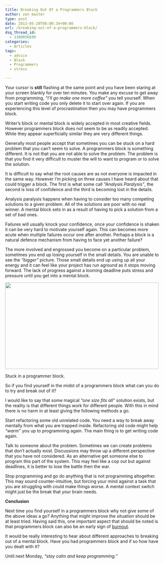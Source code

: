 ```yaml
---
title: Breaking Out Of a Programmers Block
author: zen master
type: post
date: 2013-05-20T08:00:34+00:00
url: /breaking-out-of-a-programmers-block/
dsq_thread_id:
  - 1300056699
categories:
  - Articles
tags:
  - advice
  - Block
  - Programmers
  - stress

---
```

Your cursor is **still** flashing at the same point and you have been staring at your screen blankly for over ten minutes. You make any excuse to get away from programming, _“I’ll go make one more coffee”_ you tell yourself. When you start writing code you only delete it to start over again. If you are experiencing this level of procrastination then you may have programmers block.

Writer&#8217;s block or mental block is widely accepted in most creative fields. However programmers block does not seem to be as readily accepted. While they appear superficially similar they are very different things.

Generally most people accept that sometimes you can be stuck on a hard problem that you can’t seem to solve. A programmers block is something different. It is not that you are not able to solve the problem. The problem is that you find it very difficult to muster the will to want to program or to solve the solution.

It is difficult to say what the root causes are as not everyone is impacted in the same way. However I&#8217;m picking on three causes I have heard about that could trigger a block. The first is what some call _“Analysis Paralysis”_, the second is loss of confidence and the third is becoming lost in the details.

Analysis paralysis happens when having to consider too many competing solutions to a given problem. All of the solutions are poor with no real winner. A mental block sets in as a result of having to pick a solution from a set of bad ones.

Failures will usually knock your confidence, once your confidence is shaken it can be very hard to motivate yourself again. This can becomes more acute when multiple failures occur one after another. Perhaps a block is a natural defence mechanism from having to face yet another failure?

The more involved and engrossed you become on a particular problem, sometimes you end up losing yourself in the small details. You are unable to see the _“bigger”_ picture. Those small details end up using up all your energy and it can feel like your project has run aground as it stops moving forward. The lack of progress against a looming deadline puts stress and pressure until you get into a mental block.

<div class="wp-caption aligncenter" style="width: 510px">
  <img alt="" src="http://i.imgur.com/zuD8FZf.jpg" width="500" height="281" />
  
  <p class="wp-caption-text">
    Stuck in a programmer block.
  </p>
</div>

So if you find yourself in the midst of a programmers block what can you do to try and break out of it?

I would like to say that some magical _“one size fits all”_ solution exists, but the reality is that different things work for different people. With this in mind there is no harm in at least giving the following methods a go.

Start refactoring some old unrelated code. You need a way to break away mentally from what you are trapped inside. Refactoring old code might help _“warm”_ you up to programming again. The main thing is to get writing code again.

Talk to someone about the problem. Sometimes we can create problems that don’t actually exist. Discussions may throw up a different perspective that you have not considered. As an alternative get someone else to program this part of the system. This may feel like a cop out but against deadlines, it is better to lose the battle then the war.

Stop programming and go do anything that is not programming altogether. This may sound counter-intuitive, but forcing your mind against a task that you are struggling with could make things worse. A mental context switch might just be the break that your brain needs.
  
**Conclusion**

Next time you find yourself in a programmers block why not give some of the above ideas a go? Anything that might improve the situation should be at least tried. Having said this, one important aspect that should be noted is that programmers block can also be an early sign of <a href="http://www.codingninja.co.uk/logout-before-you-burnout/" target="_blank">burnout</a>.

It would be really interesting to hear about different approaches to breaking out of a mental block. Have you had programmers block and if so how have you dealt with it?

Until next Monday, _&#8220;stay calm and keep programming.&#8221;_